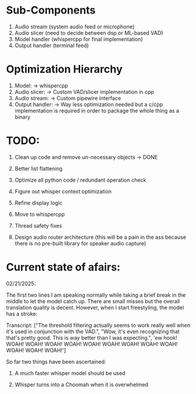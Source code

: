 # Sub-Components
 1. Audio stream (system audio feed or microphone)
 2. Audio slicer (need to decide between dsp or ML-based VAD)
 3. Model handler (whispercpp for final implementation)
 4. Output handler (terminal feed)


 # Optimization Hierarchy
 1. Model: -> whispercpp
 2. Audio slicer: -> Custom VAD/slicer implementation in cpp
 3. Audio stream: -> Custom pipewire interface
 4. Output handler: -> Way less optimization needed but a c/cpp implementation is required in order to package the whole thing as a binary 
 

 # TODO:
 1) Clean up code and remove un-necessary objects -> DONE
 2) Better list flattening
 3) Optimize all python code / redundant operation check
 4) Figure out whisper context optimization
 5) Refine display logic
 6) Move to whispercpp
 7) Thread safety fixes


 69) Design audio router architecture (this will be a pain in the ass because there is no pre-built library for speaker audio capture)


# Current state of afairs:

02/21/2025:

The first two lines I am speaking normally while taking a brief break in the middle to let the model catch up. There are small misses but the overall translation quality is decent. However, when I start freestyling, the model has a stroke:


Transcript: ["The threshold filtering actually seems to work really well when it's used in conjunction with the VAD.", "Wow, it's even recognizing that that's pretty good. This is way better than I was expecting.", 'ew hook! WOAH! WOAH! WOAH! WOAH! WOAH! WOAH! WOAH! WOAH! WOAH! WOAH! WOAH! WOAH!']


So far two things have been ascertained: 

1) A much faster whisper model should be used

2) Whisper turns into a Choomah when it is overwhelmed